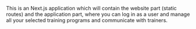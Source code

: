 This is an Next.js application which will contain the website part (static routes) and the application part, where you can log in as a user and manage all your selected training programs and communicate with trainers. 
